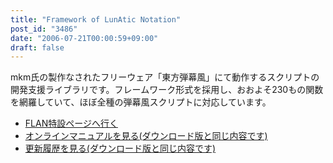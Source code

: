 ```yaml
---
title: "Framework of LunAtic Notation"
post_id: "3486"
date: "2006-07-21T00:00:59+09:00"
draft: false
---
```



mkm氏の製作なされたフリーウェア「東方弾幕風」にて動作するスクリプトの開発支援ライブラリです。フレームワーク形式を採用し、おおよそ230もの関数を網羅していて、ほぼ全種の弾幕風スクリプトに対応しています。

  * [FLAN特設ページへ行く](/tag/flan)
  * [オンラインマニュアルを見る(ダウンロード版と同じ内容です)](/!/flan/)
  * [更新履歴を見る(ダウンロード版と同じ内容です)](/!/flan/DATA/__history.xml)
